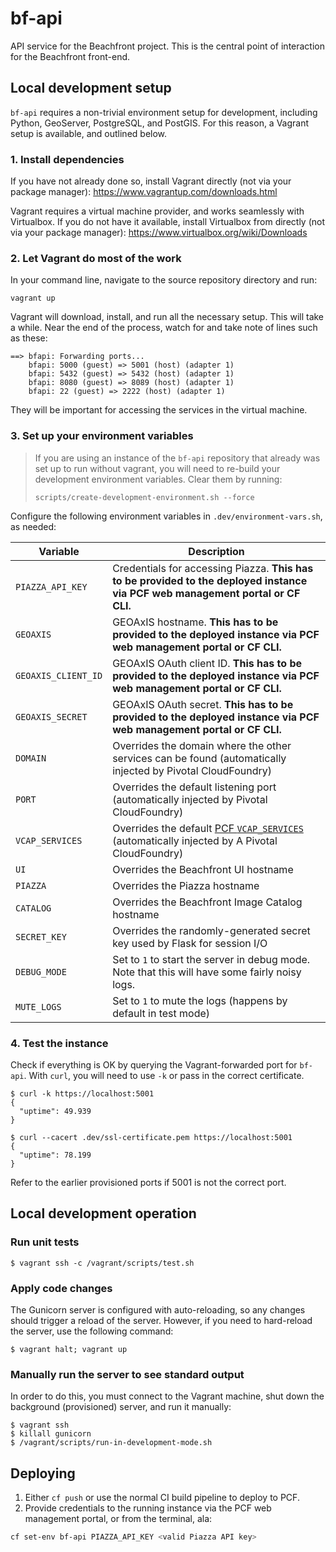 # bf-api

API service for the Beachfront project. This is the central point of interaction
for the Beachfront front-end.

## Local development setup

`bf-api` requires a non-trivial environment setup for development, including
Python, GeoServer, PostgreSQL, and PostGIS. For this reason, a Vagrant setup is
available, and outlined below.

### 1. Install dependencies

If you have not already done so, install Vagrant directly (not via your package
manager): https://www.vagrantup.com/downloads.html

Vagrant requires a virtual machine provider, and works seamlessly with Virtualbox.
If you do not have it available, install Virtualbox from directly (not via your
package manager): https://www.virtualbox.org/wiki/Downloads

### 2. Let Vagrant do most of the work

In your command line, navigate to the source repository directory and run:

    vagrant up

Vagrant will download, install, and run all the necessary setup. This will take
a while. Near the end of the process, watch for and take note of lines such as
these:

    ==> bfapi: Forwarding ports...
        bfapi: 5000 (guest) => 5001 (host) (adapter 1)
        bfapi: 5432 (guest) => 5432 (host) (adapter 1)
        bfapi: 8080 (guest) => 8089 (host) (adapter 1)
        bfapi: 22 (guest) => 2222 (host) (adapter 1)

They will be important for accessing the services in the virtual machine.

### 3. Set up your environment variables

> If you are using an instance of the `bf-api` repository that already was set
  up to run without vagrant, you will need to re-build your development environment
  variables. Clear them by running:
>  
>     scripts/create-development-environment.sh --force

Configure the following environment variables in `.dev/environment-vars.sh`, as needed:

| Variable            | Description |
|---------------------|-------------|
| `PIAZZA_API_KEY`    | Credentials for accessing Piazza.  **This has to be provided to the deployed instance via PCF web management portal or CF CLI.** |
| `GEOAXIS`           | GEOAxIS hostname.  **This has to be provided to the deployed instance via PCF web management portal or CF CLI.** |
| `GEOAXIS_CLIENT_ID` | GEOAxIS OAuth client ID.  **This has to be provided to the deployed instance via PCF web management portal or CF CLI.** |
| `GEOAXIS_SECRET`    | GEOAxIS OAuth secret.  **This has to be provided to the deployed instance via PCF web management portal or CF CLI.** |
| `DOMAIN`            | Overrides the domain where the other services can be found (automatically injected by Pivotal CloudFoundry) |
| `PORT`              | Overrides the default listening port (automatically injected by Pivotal CloudFoundry) |
| `VCAP_SERVICES`     | Overrides the default [PCF `VCAP_SERVICES`](https://docs.run.pivotal.io/devguide/deploy-apps/environment-variable.html#VCAP-SERVICES) (automatically injected by A Pivotal CloudFoundry) |
| `UI`                | Overrides the Beachfront UI hostname |
| `PIAZZA`            | Overrides the Piazza hostname |
| `CATALOG`           | Overrides the Beachfront Image Catalog hostname |
| `SECRET_KEY`        | Overrides the randomly-generated secret key used by Flask for session I/O |
| `DEBUG_MODE`        | Set to `1` to start the server in debug mode.  Note that this will have some fairly noisy logs. |
| `MUTE_LOGS`         | Set to `1` to mute the logs (happens by default in test mode) |

### 4. Test the instance

Check if everything is OK by querying the Vagrant-forwarded port for `bf-api`.
With `curl`, you will need to use `-k` or pass in the correct certificate.

    $ curl -k https://localhost:5001
    {
      "uptime": 49.939
    }

    $ curl --cacert .dev/ssl-certificate.pem https://localhost:5001
    {
      "uptime": 78.199
    }

Refer to the earlier provisioned ports if 5001 is not the correct port.

## Local development operation

### Run unit tests

    $ vagrant ssh -c /vagrant/scripts/test.sh

### Apply code changes

The Gunicorn server is configured with auto-reloading, so any changes
should trigger a reload of the server. However, if you need to hard-reload the
server, use the following command:

    $ vagrant halt; vagrant up

### Manually run the server to see standard output

In order to do this, you must connect to the Vagrant machine, shut down the
background (provisioned) server, and run it manually:

    $ vagrant ssh
    $ killall gunicorn
    $ /vagrant/scripts/run-in-development-mode.sh

## Deploying

1. Either `cf push` or use the normal CI build pipeline to deploy to PCF.
2. Provide credentials to the running instance via the PCF web management
portal, or from the terminal, ala:

```bash
cf set-env bf-api PIAZZA_API_KEY <valid Piazza API key>
```
